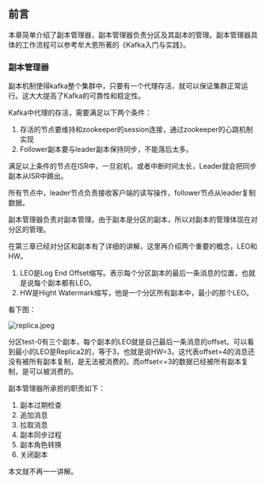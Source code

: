 ## 前言

本章简单介绍了副本管理器，副本管理器负责分区及其副本的管理。副本管理器具体的工作流程可以参考牟大恩所著的《Kafka入门与实践》。

### 副本管理器

副本机制使得kafka整个集群中，只要有一个代理存活，就可以保证集群正常运行。这大大提高了Kafka的可靠性和稳定性。

Kafka中代理的存活，需要满足以下两个条件：

1. 存活的节点要维持和zookeeper的session连接，通过zookeeper的心跳机制实现
2. Follower副本要与leader副本保持同步，不能落后太多。

满足以上条件的节点在ISR中，一旦宕机，或者中断时间太长，Leader就会把同步副本从ISR中踢出。

所有节点中，leader节点负责接收客户端的读写操作，follower节点从leader复制数据。

副本管理器负责对副本管理。由于副本是分区的副本，所以对副本的管理体现在对分区的管理。

在第三章已经对分区和副本有了详细的讲解，这里再介绍两个重要的概念，LEO和HW。

1. LEO是Log End Offset缩写。表示每个分区副本的最后一条消息的位置，也就是说每个副本都有LEO。
2. HW是Hight Watermark缩写，他是一个分区所有副本中，最小的那个LEO。

看下图：

![replica.jpeg](https://echo798.oss-cn-shenzhen.aliyuncs.com/img/202409181811481.jpeg)

分区test-0有三个副本，每个副本的LEO就是自己最后一条消息的offset。可以看到最小的LEO是Replica2的，等于3，也就是说HW=3。这代表offset=4的消息还没有被所有副本复制，是无法被消费的。而offset<=3的数据已经被所有副本复制，是可以被消费的。

副本管理器所承担的职责如下：

1. 副本过期检查
2. 追加消息
3. 拉取消息
4. 副本同步过程
5. 副本角色转换
6. 关闭副本

本文就不再一一讲解。